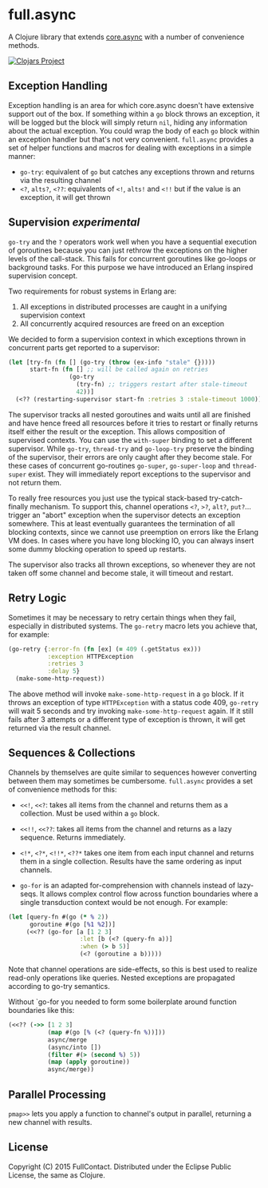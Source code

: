 # full.async

A Clojure library that extends [core.async](https://github.com/clojure/core.async)
with a number of convenience methods.

[![Clojars Project](http://clojars.org/fullcontact/full.async/latest-version.svg)](http://clojars.org/fullcontact/full.async)

## Exception Handling

Exception handling is an area for which core.async doesn't have extensive
support out of the box. If something within a `go` block throws an exception, it
will be logged but the block will simply return `nil`, hiding any information
about the actual exception. You could wrap the body of each `go` block within an
exception handler but that's  not very convenient. `full.async` provides a set of
helper functions and macros for dealing with exceptions in a simple manner:

* `go-try`: equivalent of `go` but catches any exceptions thrown and returns via
the resulting channel
* `<?`, `alts?`, `<??`: equivalents of `<!`, `alts!` and `<!!` but if the value
is an exception, it will get thrown

## Supervision *experimental*

`go-try` and the `?` operators work well when you have a sequential
execution of goroutines because you can just rethrow the exceptions on
the higher levels of the call-stack. This fails for concurrent
goroutines like go-loops or background tasks. For this purpose we have
introduced an Erlang inspired supervision concept.

Two requirements for robust systems in Erlang are:

1. All exceptions in distributed processes are caught in a unifying supervision context
2. All concurrently acquired resources are freed on an exception

We decided to form a supervision context in which exceptions thrown in
concurrent parts get reported to a supervisor:

```clojure
(let [try-fn (fn [] (go-try (throw (ex-info "stale" {}))))
      start-fn (fn [] ;; will be called again on retries
                 (go-try
                   (try-fn) ;; triggers restart after stale-timeout
                   42))]
  (<?? (restarting-supervisor start-fn :retries 3 :stale-timeout 1000)))
```

The supervisor tracks all nested goroutines and waits until all are
finished and have hence freed all resources before it tries to restart
or finally returns itself either the result or the exception. This
allows composition of supervised contexts. You can use the
`with-super` binding to set a different supervisor.  While `go-try`,
`thread-try` and `go-loop-try` preserve the binding of the supervisor,
their errors are only caught after they become stale. For these cases
of concurrent go-routines `go-super`, `go-super-loop` and
`thread-super` exist. They will immediately report exceptions to the
supervisor and not return them.

To really free resources you just use the typical stack-based
try-catch-finally mechanism. To support this, channel operations `<?`,
`>?`, `alt?`, `put?`...  trigger an "abort" exception when the
supervisor detects an exception somewhere. This at least eventually
guarantees the termination of all blocking contexts, since we cannot
use preemption on errors like the Erlang VM does. In cases where you
have long blocking IO, you can always insert some dummy blocking
operation to speed up restarts.

The supervisor also tracks all thrown exceptions, so whenever they are
not taken off some channel and become stale, it will timeout and
restart.

## Retry Logic

Sometimes it may be necessary to retry certain things when they fail,
especially in distributed systems. The `go-retry` macro lets you achieve that,
for example:

```clojure
(go-retry {:error-fn (fn [ex] (= 409 (.getStatus ex)))
           :exception HTTPException
           :retries 3
           :delay 5}
  (make-some-http-request))
```

The above method will invoke `make-some-http-request` in a `go` block. If it
throws an exception of type `HTTPException` with a status code 409, `go-retry`
will wait 5 seconds and try invoking `make-some-http-request` again. If it still
fails after 3 attempts or a different type of exception is thrown, it will get
returned via the result channel.

## Sequences & Collections

Channels by themselves are quite similar to sequences however converting between
them may sometimes be cumbersome. `full.async` provides a set of convenience
methods for this:

* `<<!`, `<<?`: takes all items from the channel and returns them as a collection.
Must be used within a `go` block.
* `<<!!`, `<<??`: takes all items from the channel and returns as a lazy
sequence. Returns immediately.
* `<!*`, `<?*`, `<!!*`, `<??*` takes one item from each input channel and
returns them in a single collection. Results have the same ordering as input
channels.

* `go-for` is an adapted for-comprehension with channels instead of
lazy-seqs. It allows complex control flow across function boundaries
where a single transduction context would be not enough. For example:

```clojure
(let [query-fn #(go (* % 2))
      goroutine #(go [%1 %2])]
     (<<?? (go-for [a [1 2 3]
                    :let [b (<? (query-fn a))]
                    :when (> b 5)]
                    (<? (goroutine a b)))))
```

Note that channel operations are side-effects, so this is best used to
realize read-only operations like queries. Nested exceptions are
propagated according to go-try semantics.

Without `go-for you needed to form some boilerplate around function
boundaries like this:

```clojure
(<<?? (->> [1 2 3]
           (map #(go [% (<? (query-fn %))]))
           async/merge
           (async/into [])
           (filter #(> (second %) 5))
           (map (apply goroutine))
           async/merge))
```

## Parallel Processing

`pmap>>` lets you apply a function to channel's output in parallel,
returning a new channel with results.


## License

Copyright (C) 2015 FullContact. Distributed under the Eclipse Public License, the same as Clojure.
